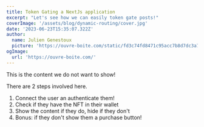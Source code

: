 ```yaml
---
title: Token Gating a NextJs application
excerpt: "Let's see how we can easily token gate posts!"
coverImage: '/assets/blog/dynamic-routing/cover.jpg'
date: '2023-06-23T15:35:07.322Z'
author:
  name: Julien Genestoux
  picture: 'https://ouvre-boite.com/static/fd3c74fd8471c95acc7b8d7dc3a7d9aa/ee81f/profile-pic.avif'
ogImage:
  url: 'https://ouvre-boite.com/'
---
```


This is the content we do not want to show!

There are 2 steps involved here.

1. Connect the user an authenticate them!
2. Check if they have the NFT in their wallet
3. Show the content if they do, hide if they don't
4. Bonus: if they don't show them a purchase button!